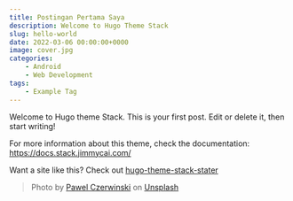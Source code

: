 ```yaml
---
title: Postingan Pertama Saya
description: Welcome to Hugo Theme Stack
slug: hello-world
date: 2022-03-06 00:00:00+0000
image: cover.jpg
categories:
    - Android
    - Web Development
tags:
    - Example Tag
---
```


Welcome to Hugo theme Stack. This is your first post. Edit or delete it, then start writing!

For more information about this theme, check the documentation: <https://docs.stack.jimmycai.com/>

Want a site like this? Check out [hugo-theme-stack-stater](https://github.com/CaiJimmy/hugo-theme-stack-starter)

> Photo by [Pawel Czerwinski](https://unsplash.com/@pawel_czerwinski) on [Unsplash](https://unsplash.com/)
